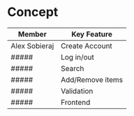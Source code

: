 # Concept

|Member|Key Feature|
|-----|-----|
|Alex Sobieraj |Create Account|
|#####|Log in/out|
|#####|Search|
|#####|Add/Remove items|
|#####|Validation|
|#####|Frontend|


